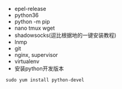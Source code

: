 - epel-release
- python36 
- python -m pip
- nano tmux wget
- shadowsocks(逗比根据地的一键安装教程)
- lnmp
- git
- nginx, supervisor
- virtualenv
- 安装python开发版本
```
sudo yum install python-devel
```



